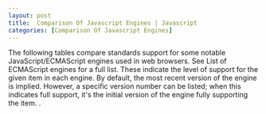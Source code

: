 ```yaml
---
layout: post
title:  Comparison Of Javascript Engines | Javascript
categories: [Comparison Of Javascript Engines]
---
```


The following tables compare standards support for some notable JavaScript/ECMAScript engines used in web browsers. See List of ECMAScript engines for a full list. These indicate the level of support for the given item in each engine. By default, the most recent version of the engine is implied. However, a specific version number can be listed; when this indicates full support, it's the initial version of the engine fully supporting the item. .

